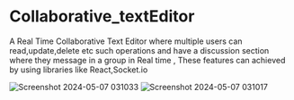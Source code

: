 # Collaborative_textEditor

A Real Time Collaborative Text Editor where multiple users can read,update,delete etc such operations and have a discussion section where they message in a group in Real time , These features can achieved by using libraries like React,Socket.io

![Screenshot 2024-05-07 031033](https://github.com/Aditya-jain-0/Collaborative_Code_Editor/assets/121765931/fba4afb1-6754-45a4-9be4-d9df1fbfda1a)
![Screenshot 2024-05-07 031017](https://github.com/Aditya-jain-0/Collaborative_Code_Editor/assets/121765931/e599092d-ad1c-4ef4-9622-374c08a0ae30)




